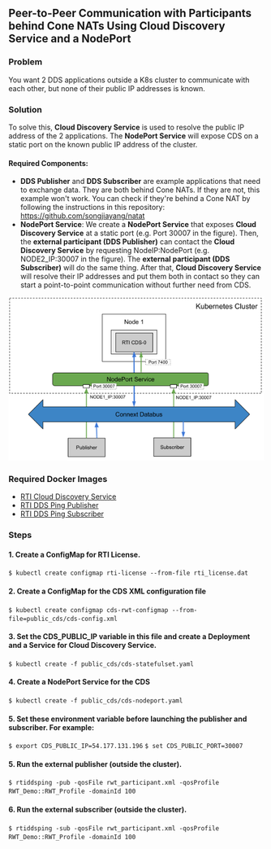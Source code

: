 ## Peer-to-Peer Communication with Participants behind Cone NATs Using Cloud Discovery Service and a NodePort

### Problem

You want 2 DDS applications outside a K8s cluster to communicate with each other, but none of their public IP addresses is known.

### Solution

To solve this, **Cloud Discovery Service** is used to resolve the public IP address of the 2 applications. The **NodePort Service** will expose CDS on a static port on the known public IP address of the cluster.

#### Required Components:

* **DDS Publisher** and **DDS Subscriber** are example applications that need to exchange data. They are both behind Cone NATs. If they are not, this example won't work. You can check if they're behind a Cone NAT by following the instructions in this repository: https://github.com/songjiayang/natat
* **NodePort Service**: We create a **NodePort Service** that exposes **Cloud Discovery Service** at a static port (e.g. Port 30007 in the figure). Then, the **external participant (DDS Publisher)** can contact the **Cloud Discovery Service** by requesting NodeIP:NodePort (e.g. NODE2_IP:30007 in the figure). The **external participant (DDS Subscriber)** will do the same thing. After that, **Cloud Discovery Service** will resolve their IP addresses and put them both in contact so they can start a point-to-point communication without further need from CDS.

![Peer-to-Peer Communication with Participants behind Cone NATs Using Cloud Discovery Service and a NodePort](cds_wan_point_to_point_node_port.png)

### Required Docker Images
- [RTI Cloud Discovery Service](../dockerfiles/rti_clouddiscoveryservice)
- [RTI DDS Ping Publisher](../dockerfiles/rti_ddsping_pub)
- [RTI DDS Ping Subscriber](../dockerfiles/rti_ddsping_sub)

### Steps

#### 1. Create a ConfigMap for RTI License.
`$ kubectl create configmap rti-license --from-file rti_license.dat`

#### 2. Create a ConfigMap for the CDS XML configuration file
`$ kubectl create configmap cds-rwt-configmap --from-file=public_cds/cds-config.xml`

#### 3. Set the CDS_PUBLIC_IP variable in this file and create a Deployment and a Service for Cloud Discovery Service.
`$ kubectl create -f public_cds/cds-statefulset.yaml`

#### 4. Create a NodePort Service for the CDS
`$ kubectl create -f public_cds/cds-nodeport.yaml`

#### 5. Set these environment variable before launching the publisher and subscriber. For example:
`$ export CDS_PUBLIC_IP=54.177.131.196`
`$ set CDS_PUBLIC_PORT=30007`

#### 5. Run the external publisher (outside the cluster).
`$ rtiddsping -pub -qosFile rwt_participant.xml -qosProfile RWT_Demo::RWT_Profile -domainId 100`

#### 6. Run the external subscriber (outside the cluster).
`$ rtiddsping -sub -qosFile rwt_participant.xml -qosProfile RWT_Demo::RWT_Profile -domainId 100`
